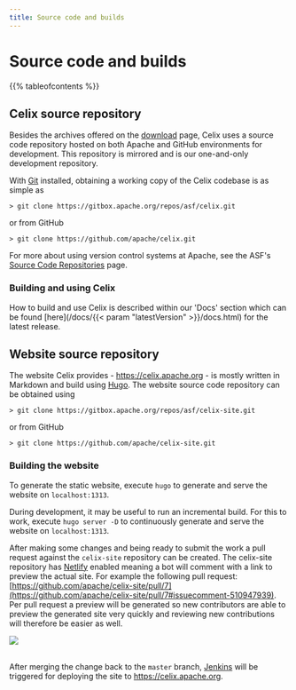 ```yaml
---
title: Source code and builds
---
```


# Source code and builds

{{% tableofcontents %}}

## Celix source repository

Besides the archives offered on the [download](/download.cgi) page, Celix uses a source code repository hosted on both 
Apache and GitHub environments for development. This repository is mirrored and is our one-and-only development repository. 

With [Git](https://git-scm.com/) installed, obtaining a working copy of the Celix codebase is as simple as

```
> git clone https://gitbox.apache.org/repos/asf/celix.git
```

or from GitHub

```
> git clone https://github.com/apache/celix.git
```

For more about using version control systems at Apache, see the ASF's
[Source Code Repositories](https://www.apache.org/dev/#version-control) page.

### Building and using Celix
 
How to build and use Celix is described within our 'Docs' section which can be found [here](/docs/{{< param "latestVersion" >}}/docs.html) for the latest release.

## Website source repository

The website Celix provides - https://celix.apache.org - is mostly written in Markdown and build using [Hugo](https://gohugo.io/).
The website source code repository can be obtained using

```
> git clone https://gitbox.apache.org/repos/asf/celix-site.git
```

or from GitHub

```
> git clone https://github.com/apache/celix-site.git
```

### Building the website

To generate the static website, execute `hugo` to generate and serve the website on `localhost:1313`.

During development, it may be useful to run an incremental build. For this to work, execute `hugo server -D` to 
continuously generate and serve the website on `localhost:1313`.

After making some changes and being ready to submit the work a pull request against the `celix-site` repository can be 
created. The celix-site repository has [Netlify](https://www.netlify.com) enabled meaning a bot will comment with a link 
to preview the actual site. For example the following pull request: [https://github.com/apache/celix-site/pull/7](https://github.com/apache/celix-site/pull/7#issuecomment-510947939). 
Per pull request a preview will be generated so new contributors are able to preview the generated site very quickly and 
reviewing new contributions will therefore be easier as well.

<a href="https://www.netlify.com">
  <img src="https://www.netlify.com/img/global/badges/netlify-color-accent.svg"/>
</a>

<br/>
<br/>

After merging the change back to the `master` branch, [Jenkins](https://builds.apache.org/job/celix-site/) 
will be triggered for deploying the site to https://celix.apache.org.
